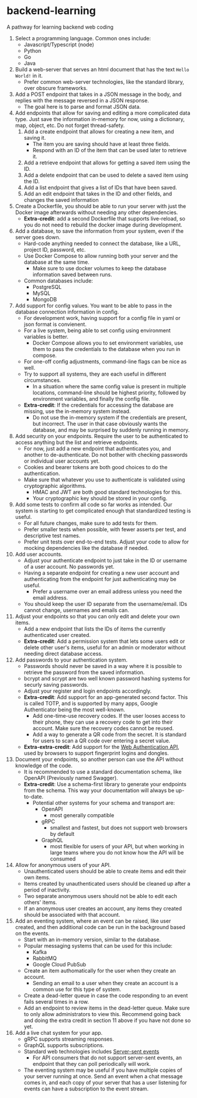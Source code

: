 # backend-learning
A pathway for learning backend web coding

1. Select a programming language. Common ones include:
    - Javascript/Typescript (node)
    - Python
    - Go
    - Java
2. Build a web-server that serves an html document that has the text `Hello World!` in it.
    - Prefer common web-server technologies, like the standard library, over obscure frameworks.
3. Add a POST endpoint that takes in a JSON message in the body, and replies with the message reversed in a JSON response.
    - The goal here is to parse and format JSON data.
4. Add endpoints that allow for saving and editing a more complicated data type. Just save the information in-memory for now, using a dictionary, map, object, etc. Do not forget thread-safety.
    1. Add a create endpoint that allows for creating a new item, and saving it.
        - The item you are saving should have at least three fields.
        - Respond with an ID of the item that can be used later to retrieve it.
    2. Add a retrieve endpoint that allows for getting a saved item using the ID.
    3. Add a delete endpoint that can be used to delete a saved item using the ID.
    4. Add a list endpoint that gives a list of IDs that have been saved.
    5. Add an edit endpoint that takes in the ID and other fields, and changes the saved information
5. Create a Dockerfile, you should be able to run your server with just the Docker image afterwards without needing any other dependencies.
    - **Extra-credit**: add a second Dockerfile that supports live-reload, so you do not need to rebuild the docker image during development.
6. Add a database, to save the information from your system, even if the server goes down.
    - Hard-code anything needed to connect the database, like a URL, project ID, password, etc.
    - Use Docker Compose to allow running both your server and the database at the same time.
        - Make sure to use docker volumes to keep the database information saved between runs.
    - Common databases include:
        - PostgreSQL
        - MySQL
        - MongoDB
7. Add support for config values. You want to be able to pass in the database connection information in config.
    - For development work, having support for a config file in yaml or json format is convienent.
    - For a live system, being able to set config using environment variables is better.
        - Docker Compose allows you to set environment variables, use them to pass the credentials to the database when you run in compose.
    - For one-off config adjustments, command-line flags can be nice as well.
    - Try to support all systems, they are each useful in different circumstances.
        - In a situation where the same config value is present in multiple locations, command-line should be highest priority, followed by environment variables, and finally the config file.
    - **Extra-credit**: If the credentials for accessing the database are missing, use the in-memory system instead.
        - Do not use the in-memory system if the credentials are present, but incorrect. The user in that case obviously wants the database, and may be surprised by suddenly running in memory.
8. Add security on your endpoints. Require the user to be authenticated to access anything but the list and retrieve endpoints.
    - For now, just add a new endpoint that authenticates you, and another to de-authenticate. Do not bother with checking passwords or individual user accounts yet.
    - Cookies and bearer tokens are both good choices to do the authentication.
    - Make sure that whatever you use to authenticate is validated using cryptographic algorithms.
        - HMAC and JWT are both good standard technologies for this.
        - Your cryptographic key should be stored in your config.
9. Add some tests to confirm all code so far works as intended. Our system is starting to get complicated enough that standardized testing is useful.
    - For all future changes, make sure to add tests for them.
    - Prefer smaller tests when possible, with fewer asserts per test, and descriptive test names.
    - Prefer unit tests over end-to-end tests. Adjust your code to allow for mocking dependencies like the database if needed.
10. Add user accounts.
    - Adjust your authenticate endpoint to just take in the ID or username of a user account. No passwords yet.
    - Having a separate endpoint for creating a new user account and authenticating from the endpoint for just authenticating may be useful.
        - Prefer a username over an email address unless you need the email address.
    - You should keep the user ID separate from the username/email. IDs cannot change, usernames and emails can.
11. Adjust your endpoints so that you can only edit and delete your own items.
    - Add a new endpoint that lists the IDs of items the currently authenticated user created.
    - **Extra-credit**: Add a permission system that lets some users edit or delete other user's items, useful for an admin or moderator without needing direct database access.
12. Add passwords to your authentication system.
    - Passwords should never be saved in a way where it is possible to retrieve the password from the saved information.
    - bcrypt and scrypt are two well known password hashing systems for securly saving passwords.
    - Adjust your register and login endpoints accordingly.
    - **Extra-credit**: Add support for an app-generated second factor. This is called TOTP, and is supported by many apps, Google Authenticator being the most well-known.
        - Add one-time-use recovery codes. If the user looses access to their phone, they can use a recovery code to get into their account. Make sure the recovery codes cannot be reused.
        - Add a way to generate a QR code from the secret. It is standard for users to scan a QR code over entering a secret value.
    - **Extra-extra-credit**: Add support for the [Web Authentication API](https://developer.mozilla.org/en-US/docs/Web/API/Web_Authentication_API), used by browsers to support fingerprint logins and dongles.
13. Document your endpoints, so another person can use the API without knowledge of the code.
    - It is recommended to use a standard documentation schema, like OpenAPI (Previously named Swagger).
    - **Extra-credit**: Use a schema-first library to generate your endpoints from the schema. This way your documentation will always be up-to-date.
        - Potential other systems for your schema and transport are:
            - OpenAPI
                - most generally compatible
            - gRPC
                - smallest and fastest, but does not support web browsers by default
            - GraphQL
                - most flexible for users of your API, but when working in large teams where you do not know how the API will be consumed
14. Allow for anonymous users of your API.
    - Unauthenticated users should be able to create items and edit their own items.
    - Items created by unauthenticated users should be cleaned up after a period of inactivity.
    - Two separate anonymous users should not be able to edit each others' items.
    - If an anonymous user creates an account, any items they created should be associated with that account.
15. Add an eventing system, where an event can be raised, like user created, and then additional code can be run in the background based on the events.
    - Start with an in-memory version, similar to the database.
    - Popular messaging systems that can be used for this include:
        - Kafka
        - RabbitMQ
        - Google Cloud PubSub
    - Create an item authomatically for the user when they create an account.
        - Sending an email to a user when they create an account is a common use for this type of system.
    - Create a dead-letter queue in case the code responding to an event fails several times in a row.
    - Add an endpoint to review items in the dead-letter queue. Make sure to only allow administrators to view this. Recommend going back and doing the extra credit in section 11 above if you have not done so yet.
16. Add a live chat system for your app.
    - gRPC supports streaming responses.
    - GraphQL supports subscriptions.
    - Standard web technologies includes [Server-sent events](https://developer.mozilla.org/en-US/docs/Web/API/Server-sent_events)
        - For API consumers that do not support server-sent events, an endpoint that they can poll periodically will work.
    - The eventing system may be useful if you have multiple copies of your server running at once. Send an event when a chat message comes in, and each copy of your server that has a user listening for events can have a subscription to the event stream.
